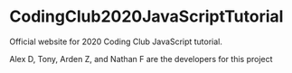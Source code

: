 # CodingClub2020JavaScriptTutorial
Official website for 2020 Coding Club JavaScript tutorial. 

Alex D, Tony, Arden Z, and Nathan F are the developers for this project
